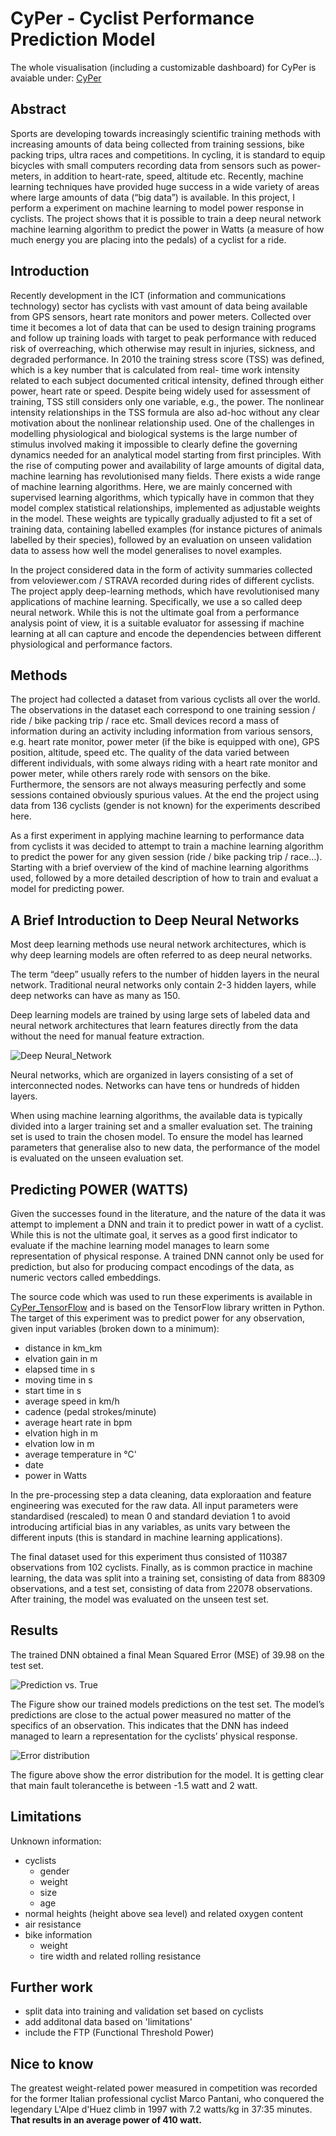 # CyPer - Cyclist Performance Prediction Model

The whole visualisation (including a customizable dashboard) for CyPer is avaiable under: [CyPer](https://public.tableau.com/profile/jo105#!/vizhome/RuffRiderBoard/RuffRiderBoard)

## Abstract
Sports are developing towards increasingly scientific training methods with increasing amounts of data being collected from training sessions, bike packing trips, ultra races and competitions. In cycling, it is standard to equip bicycles with small computers recording data from sensors such as power-meters, in addition to heart-rate, speed, altitude etc. Recently, machine learning techniques have provided huge success in a wide variety of areas where large amounts of data (“big data”) is available. In this project, I perform a experiment on machine learning to model power response in cyclists. The project shows that it is possible to train a deep neural network machine learning algorithm to predict the power in Watts (a measure of how much energy you are placing into the pedals) of a cyclist for a ride. 

## Introduction
Recently development in the ICT (information and communications technology) sector has cyclists with vast amount of data being available from GPS sensors, heart rate monitors and power meters. Collected over time it becomes a lot of data that can be used to design training programs and follow up training loads with target to peak performance with reduced risk of overreaching, which otherwise may result in injuries, sickness, and degraded performance. 
In 2010 the training stress score (TSS) was defined, which is a key number that is calculated from real- time work intensity related to each subject documented critical intensity, defined through either power, heart rate or speed. Despite being widely used for assessment of training, TSS still considers only one variable, e.g., the power. The nonlinear intensity relationships in the TSS formula are also ad-hoc without any clear motivation about the nonlinear relationship used.
One of the challenges in modelling physiological and biological systems is the large number of stimulus involved making it impossible to clearly define the governing dynamics needed for an analytical model starting from first principles.
With the rise of computing power and availability of large amounts of digital data, machine learning has revolutionised many fields. There exists a wide range of machine learning algorithms. Here, we are mainly concerned with supervised learning algorithms, which typically have in common that they model complex statistical relationships, implemented as adjustable weights in the model. These weights are typically gradually adjusted to fit a set of training data, containing labelled examples (for instance pictures of animals labelled by their species), followed by an evaluation on unseen validation data to assess how well the model generalises to novel examples.

In the project considered data in the form of activity summaries collected from veloviewer.com / STRAVA recorded during rides of different cyclists. The project apply deep-learning methods, which have revolutionised many applications of machine learning. Specifically, we use a so called deep neural network.
While this is not the ultimate goal from a performance analysis point of view, it is a suitable evaluator for assessing if machine learning at all can capture and encode the dependencies between different physiological and performance factors.

## Methods
The project had collected a dataset from various cyclists all over the world. The observations in the dataset each correspond to one training session / ride / bike packing trip / race etc. Small devices record a mass of information during an activity including information from various sensors, e.g. heart rate monitor, power meter (if the bike is equipped with one), GPS position, altitude, speed etc.
The quality of the data varied between different individuals, with some always riding with a heart rate monitor and power meter, while others rarely rode with sensors on the bike. Furthermore, the sensors are not always measuring perfectly and some sessions contained obviously spurious values. At the end the project using data from 136 cyclists (gender is not known) for the experiments described here.

As a first experiment in applying machine learning to performance data from cyclists it was decided to attempt to train a machine learning algorithm to predict the power for any given session (ride / bike packing trip / race...). Starting with a brief overview of the kind of machine learning algorithms used, followed by a more detailed description of how to train and evaluat a model for predicting power.

## A Brief Introduction to Deep Neural Networks

Most deep learning methods use neural network architectures, which is why deep learning models are often referred to as deep neural networks.

The term “deep” usually refers to the number of hidden layers in the neural network. Traditional neural networks only contain 2-3 hidden layers, while deep networks can have as many as 150.

Deep learning models are trained by using large sets of labeled data and neural network architectures that learn features directly from the data without the need for manual feature extraction.

![Deep Neural_Network]("Graphics/20210422_DNN.png")

Neural networks, which are organized in layers consisting of a set of interconnected nodes. Networks can have tens or hundreds of hidden layers.

When using machine learning algorithms, the available data is typically divided into a larger training set and a smaller evaluation set. The training set is used to train the chosen model. To ensure the model has learned
parameters that generalise also to new data, the performance of the model is evaluated on the unseen evaluation set.

## Predicting POWER (WATTS)

Given the successes found in the literature, and the nature of the data it was attempt to implement a DNN and train it to predict power in watt of a cyclist. While this is not the ultimate goal, it serves as a good first indicator to evaluate if the machine learning model manages to learn some representation of physical response. A trained DNN cannot only be used for prediction, but also for producing compact encodings of the data, as numeric vectors called embeddings.

The source code which was used to run these experiments is available in [CyPer_TensorFlow](CyPer_TensorFlow.ipynb) and is based on the TensorFlow library written in Python. The target of this experiment was to predict power for any observation, given input variables (broken down to a minimum):

- distance in km_km
- elvation gain in m
- elapsed time in s
- moving time in s
- start time in s
- average speed in km/h
- cadence (pedal strokes/minute)
- average heart rate in bpm
- elvation high in m
- elvation low in m
- average temperature in °C'
- date
- power in Watts

In the pre-processing step a data cleaning, data exploraation and feature engineering was executed for the raw data. 
All input parameters were standardised (rescaled) to mean 0 and standard deviation 1 to avoid introducing artificial bias in any variables, as units vary between the different inputs (this is standard in machine learning applications).
 
The final dataset used for this experiment thus consisted of 110387 observations from 102 cyclists. Finally, as is common practice in machine learning, the data was split into a training set, consisting of data from 88309 observations,
and a test set, consisting of data from 22078 observations. After training, the model was evaluated on the unseen test set.

## Results

The trained DNN obtained a final Mean Squared Error (MSE) of 39.98 on the test set. 

![Prediction vs. True]("Graphics/20210423_results1.png")

The Figure show our trained models predictions on the test set. 
The model’s predictions are close to the actual power measured no matter of the specifics of an observation. 
This indicates that the DNN has indeed managed to learn a representation for the cyclists’ physical response. 

![Error distribution]("Graphics/20210423_results2.png")

The figure above show the error distribution for the model. 
It is getting clear that main fault tolerancethe is between -1.5 watt and 2 watt.

## Limitations

Unknown information:
- cyclists
    - gender
    - weight
    - size
    - age
- normal heights (height above sea level) and related oxygen content
- air resistance
- bike information
    - weight
    - tire width and related rolling resistance

## Further work
- split data into training and validation set based on cyclists
- add additonal data based on 'limitations'
- include the FTP (Functional Threshold Power)

## Nice to know
The greatest weight-related power measured in competition was recorded for the former Italian professional cyclist Marco Pantani, who conquered the legendary L'Alpe d'Huez climb in 1997 with 7.2 watts/kg in 37:35 minutes. 
**That results in an average power of 410 watt.**


